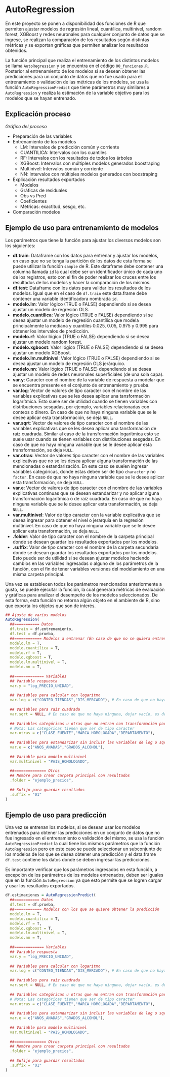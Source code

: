 # AutoRegression

En este proyecto se ponen a disponibilidad dos funciones de R que permiten ajustar modelos de regresión lineal, cuantílica, multinivel, random forest, XGBoost y redes neuronales para cualquier conjunto de datos que se ingrese, se realizan la comparación de los resultados según distintas métricas y se exportan gráficas que permiten analizar los resultados obtenidos.

La función principal que realiza el entrenamiento de los distintos modelos se llama `AutoRegression` y se encuentra en el código `00_funciones.R`. Posterior al entrenamiento de los modelos si se desean obtener las predicciones para un conjunto de datos que no fue usado para el entrenamiento o validación de las métricas de los modelos, se usa la función `AutoRegressionPredict` que tiene parámetros muy similares a `AutoRegression` y realiza la estimación de la variable objetivo para los modelos que se hayan entrenado.

## Explicación proceso

_Gráfico del proceso_

* Preparación de las variables
* Entrenamiento de los modelos
  * LM: Intervalos de predicción común y corriente
  * CUANTILICA: Intervalos con los cuantiles
  * RF: Intervalos con los resultados de todos los árboles
  * XGBoost: Intervalos con múltiples modelos generados boostraping
  * Multinivel: Intervalos común y corriente
  * NN: Intervalos con múltiples modelos generados con boostraping
* Explicación resultados exportados
  * Modelos
  * Gráficas de residuales
  * Obs vs Pred
  * Coeficientes
  * Métricas: exactitud, sesgo, etc.
* Comparación modelos

## Ejemplo de uso para entrenamiento de modelos

Los parámetros que tiene la función para ajustar los diversos modelos son los siguientes:

* **df.train**: Dataframe con los datos para entrenar y ajustar los modelos, en caso que no se tenga la partición de los datos de esta forma se puede utilizar la función `sample` de R. Este dataframe debe contener una columna llamada `id` la cual debe ser un identificador único de cada uno de los registros, esto con el fin de poder realizar los cruces entre los resultados de los modelos y hacer la comparación de los mismos.
* **df.test**: Dataframe con los datos para validar los resultados de los modelos. Igual que en el caso de `df.train` este data.frame debe contener una variable identificadora nombrada `id`.
* **modelo.lm**: Valor lógico (TRUE o FALSE) dependiendo si se desea ajustar un modelo de regresión OLS.
* **modelo.cuantilica**: Valor lógico (TRUE o FALSE) dependiendo si se desea ajustar un modelo de regresión cuantílica que modela principalmente la mediana y cuantiles 0.025, 0.05, 0.975 y 0.995 para obtener los intervalos de predicción.
* **modelo.rf**: Valor lógico (TRUE o FALSE) dependiendo si se desea ajustar un modelo random forest.
* **modelo.xgboost**: Valor lógico (TRUE o FALSE) dependiendo si se desea ajustar un modelo XGBoost.
* **modelo.lm.multinivel**: Valor lógico (TRUE o FALSE) dependiendo si se desea ajustar un modelo de regresión OLS jerárquico.
* **modelo.nn**: Valor lógico (TRUE o FALSE) dependiendo si se desea ajustar un modelo de redes neuronales superficiales (de una sola capa).
* **var.y**: Caracter con el nombre de la variable de respuesta a modelar que se encuentra presente en el conjunto de entrenamiento y prueba.
* **var.log**: Vector de valores de tipo caracter con el nombre de las variables explicativas que se les desea aplicar una tansformación logarítmica. Esto suele ser de utilidad cuando se tienen variables con distribuciones sesgadas, por ejemplo, variables relacionadas con conteos o dinero. En caso de que no haya ninguna variable que se le desee aplicar esta transformación, se deja `NULL`.
* **var.sqrt**: Vector de valores de tipo caracter con el nombre de las variables explicativas que se les desea aplicar una tansformación de raíz cuadrada. Similar al caso de la transformación logarítmica esto se suele usar cuando se tienen variables con distribuciones sesgadas. En caso de que no haya ninguna variable que se le desee aplicar esta transformación, se deja `NULL`.
* **var.otras**: Vector de valores tipo caracter con el nombre de las variables explicativas que no se les desea aplicar alguna transformación de las mencionadas o estandarización. En este caso se suelen ingresar variables categóricas, donde estas deben ser de tipo `character` y no `factor`. En caso de que no haya ninguna variable que se le desee aplicar esta transformación, se deja `NULL`.
* **var.e**: Vector de valores de tipo caracter con el nombre de las variables explicativas continuas que se desean estandarizar y no aplicar alguna transformación logarítmica o de raíz cuadrada. En caso de que no haya ninguna variable que se le desee aplicar esta transformación, se deja `NULL`.
* **var.multinivel**: Valor de tipo caracter con la variable explicativa que se desea ingresar para obtener el nivel o jerarquía en la regresión multinivel. En caso de que no haya ninguna variable que se le desee aplicar esta transformación, se deja `NULL`.
* **.folder**: Valor de tipo caracter con el nombre de la carpeta principal donde se desean guardar los resultados exportados por los modelos.
* **.suffix**: Valor de tipo caracter con el nombre de la carpeta secundaria donde se desean guardar los resultados exportados por los modelos. Esto puede ser de utilidad si se desean ajustar modelos haciendo cambios en las variables ingresadas o alguno de los parámetros de la función, con el fin de tener variables versiones del modelamiento en una misma carpeta principal.

Una vez se establecen todos los parámetros mencionados anteriormente a gusto, se puede ejecutar la función, la cual generara métricas de evaluación y gráficas para analizar el desempeño de los modelos seleccionados. De esta forma, esta función no retorna algún objeto en el ambiente de R, sino que exporta los objetos que son de interés.

```r
## Ajuste de varios modelos
AutoRegression(
  ##=========== Datos
  df.train = df.entrenamiento,
  df.test = df.prueba,
  ##============ Modelos a entrenar (En caso de que no se quiera entrenar alguno, dejar FALSE)
  modelo.lm = T,
  modelo.cuantilica = T,
  modelo.rf = T,
  modelo.xgboost = T,
  modelo.lm.multinivel = T,
  modelo.nn = T,
  
  ##============= Variables
  ## Variable respuesta
  var.y = "log_PRECIO_UNIDAD",
  
  ## Variables para calcular con logaritmo
  var.log = c("CONTEO_TIENDAS","DIS_MERCADO"), # En caso de que no haya ninguna, dejar vacío, ej: c("")
  
  ## Variables para raíz cuadrada
  var.sqrt = NULL, # En caso de que no haya ninguna, dejar vacío, es decir: NULL
  
  ## Variables categóricas u otras que no entran con transformación para añadir al modelo 
  # Nota: Las categóricas tienen que ser de tipo caracter
  var.otras = c("CLASE_FUENTE","MARCA_HOMOLOGADA","DEPARTAMENTO"),
  
  ## Variables para estandarizar sin incluir las variables de log o sqrt
  var.e = c("ANOS_ANADAS","GRADOS_ALCOHOL"),
  
  ## Variable para modelo multinivel
  var.multinivel = "PAIS_HOMOLOGADO",
  
  ##============== Otros
  ## Nombre para crear carpeta principal con resultados
  .folder = "ejemplo_precios",
  
  ## Sufijo para guardar resultados
  .suffix = "01"
)
```

## Ejemplo de uso para predicción

Una vez se entrenan los modelos, si se desean usar los modelos entrenados para obtener las predicciones en un conjunto de datos que no fue ingresado en el entrenamiento o validación del mismo, se usa la función `AutoRegressionPredict` la cual tiene los mismos parámetros que la función `AutoRegression` pero en este caso se puede seleccionar un subconjunto de los modelos de los que se desea obtener una predicción y el data.frame `df.test` contiene los datos donde se deben ingresar las predicciones. 

Es importante verificar que los parámetros ingresados en esta función, a excepción de los parámetros de los modelos entrenados, deben ser iguales que en la función `AutoRegression` ya que esto permite que se logren cargar y usar los resultados exportados.

```r
df.estimaciones = AutoRegressionPredict(
  ##=========== Datos
  df.test = df.prueba,
  ##============ Modelos con los que se quiere obtener la predicción
  modelo.lm = T,
  modelo.cuantilica = T,
  modelo.rf = T,
  modelo.xgboost = T,
  modelo.lm.multinivel = T,
  modelo.nn = T,
  
  ##============= Variables
  ## Variable respuesta
  var.y = "log_PRECIO_UNIDAD",
  
  ## Variables para calcular con logaritmo
  var.log = c("CONTEO_TIENDAS","DIS_MERCADO"), # En caso de que no haya ninguna, dejar vacío (NULL)
  
  ## Variables para raíz cuadrada
  var.sqrt = NULL, # En caso de que no haya ninguna, dejar vacío, es decir: NULL
  
  ## Variables categóricas u otras que no entran con transformación para añadir al modelo 
  # Nota: Las categóricas tienen que ser de tipo caracter
  var.otras = c("CLASE_FUENTE","MARCA_HOMOLOGADA","DEPARTAMENTO"),
  
  ## Variables para estandarizar sin incluir las variables de log o sqrt
  var.e = c("ANOS_ANADAS","GRADOS_ALCOHOL"),
  
  ## Variable para modelo multinivel
  var.multinivel = "PAIS_HOMOLOGADO",
  
  ##============== Otros
  ## Nombre para crear carpeta principal con resultados
  .folder = "ejemplo_precios",
  
  ## Sufijo para guardar resultados
  .suffix = "01"
)

```
